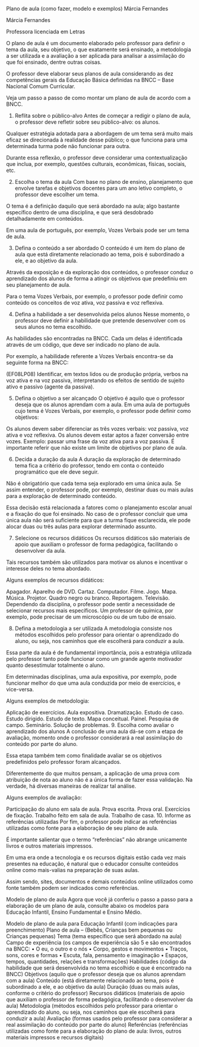 Plano de aula (como fazer, modelo e exemplos)
Márcia Fernandes

Márcia Fernandes

Professora licenciada em Letras

O plano de aula é um documento elaborado pelo professor para definir o tema da aula, seu objetivo, o que exatamente será ensinado, a metodologia a ser utilizada e a avaliação a ser aplicada para analisar a assimilação do que foi ensinado, dentre outras coisas.

O professor deve elaborar seus planos de aula considerando as dez competências gerais da Educação Básica definidas na BNCC – Base Nacional Comum Curricular.

Veja um passo a passo de como montar um plano de aula de acordo com a BNCC.

1. Reflita sobre o público-alvo
Antes de começar a redigir o plano de aula, o professor deve refletir sobre seu público-alvo: os alunos.

Qualquer estratégia adotada para a abordagem de um tema será muito mais eficaz se direcionada à realidade desse público; o que funciona para uma determinada turma pode não funcionar para outra.

Durante essa reflexão, o professor deve considerar uma contextualização que inclua, por exemplo, questões culturais, econômicas, físicas, sociais, etc.

2. Escolha o tema da aula
Com base no plano de ensino, planejamento que envolve tarefas e objetivos docentes para um ano letivo completo, o professor deve escolher um tema.

O tema é a definição daquilo que será abordado na aula; algo bastante específico dentro de uma disciplina, e que será desdobrado detalhadamente em conteúdos.

Em uma aula de português, por exemplo, Vozes Verbais pode ser um tema de aula.

3. Defina o conteúdo a ser abordado
O conteúdo é um item do plano de aula que está diretamente relacionado ao tema, pois é subordinado a ele, e ao objetivo da aula.

Através da exposição e da exploração dos conteúdos, o professor conduz o aprendizado dos alunos de forma a atingir os objetivos que predefiniu em seu planejamento de aula.

Para o tema Vozes Verbais, por exemplo, o professor pode definir como conteúdo os conceitos de voz ativa, voz passiva e voz reflexiva.

4. Defina a habilidade a ser desenvolvida pelos alunos
Nesse momento, o professor deve definir a habilidade que pretende desenvolver com os seus alunos no tema escolhido.

As habilidades são encontradas na BNCC. Cada um delas é identificada através de um código, que deve ser indicado no plano de aula.

Por exemplo, a habilidade referente a Vozes Verbais encontra-se da seguinte forma na BNCC:

(EF08LP08) Identificar, em textos lidos ou de produção própria, verbos na voz ativa e na voz passiva, interpretando os efeitos de sentido de sujeito ativo e passivo (agente da passiva).

5. Defina o objetivo a ser alcançado
O objetivo é aquilo que o professor deseja que os alunos aprendam com a aula. Em uma aula de português cujo tema é Vozes Verbais, por exemplo, o professor pode definir como objetivos:

Os alunos devem saber diferenciar as três vozes verbais: voz passiva, voz ativa e voz reflexiva.
Os alunos devem estar aptos a fazer conversão entre vozes. Exemplo: passar uma frase da voz ativa para a voz passiva.
É importante referir que não existe um limite de objetivos por plano de aula.

6. Decida a duração da aula
A duração da exploração de determinado tema fica a critério do professor, tendo em conta o conteúdo programático que ele deve seguir.

Não é obrigatório que cada tema seja explorado em uma única aula. Se assim entender, o professor pode, por exemplo, destinar duas ou mais aulas para a exploração de determinado conteúdo.

Essa decisão está relacionada a fatores como o planejamento escolar anual e a fixação do que foi ensinado. No caso de o professor concluir que uma única aula não será suficiente para que a turma fique esclarecida, ele pode alocar duas ou três aulas para explorar determinado assunto.

7. Selecione os recursos didáticos
Os recursos didáticos são materiais de apoio que auxiliam o professor de forma pedagógica, facilitando o desenvolver da aula.

Tais recursos também são utilizados para motivar os alunos e incentivar o interesse deles no tema abordado.

Alguns exemplos de recursos didáticos:

Apagador.
Aparelho de DVD.
Cartaz.
Computador.
Filme.
Jogo.
Mapa.
Música.
Projetor.
Quadro negro ou branco.
Reportagem.
Televisão.
Dependendo da disciplina, o professor pode sentir a necessidade de selecionar recursos mais específicos. Um professor de química, por exemplo, pode precisar de um microscópio ou de um tubo de ensaio.

8. Defina a metodologia a ser utilizada
A metodologia consiste nos métodos escolhidos pelo professor para orientar o aprendizado do aluno, ou seja, nos caminhos que ele escolherá para conduzir a aula.

Essa parte da aula é de fundamental importância, pois a estratégia utilizada pelo professor tanto pode funcionar como um grande agente motivador quanto desestimular totalmente o aluno.

Em determinadas disciplinas, uma aula expositiva, por exemplo, pode funcionar melhor do que uma aula conduzida por meio de exercícios, e vice-versa.

Alguns exemplos de metodologia:

Aplicação de exercícios.
Aula expositiva.
Dramatização.
Estudo de caso.
Estudo dirigido.
Estudo de texto.
Mapa conceitual.
Painel.
Pesquisa de campo.
Seminário.
Solução de problemas.
9. Escolha como avaliar o aprendizado dos alunos
A conclusão de uma aula dá-se com a etapa de avaliação, momento onde o professor considerará a real assimilação do conteúdo por parte do aluno.

Essa etapa também tem como finalidade avaliar se os objetivos predefinidos pelo professor foram alcançados.

Diferentemente do que muitos pensam, a aplicação de uma prova com atribuição de nota ao aluno não é a única forma de fazer essa validação. Na verdade, há diversas maneiras de realizar tal análise.

Alguns exemplos de avaliação:

Participação do aluno em sala de aula.
Prova escrita.
Prova oral.
Exercícios de fixação.
Trabalho feito em sala de aula.
Trabalho de casa.
10. Informe as referências utilizadas
Por fim, o professor pode indicar as referências utilizadas como fonte para a elaboração de seu plano de aula.

É importante salientar que o termo “referências” não abrange unicamente livros e outros materiais impressos.

Em uma era onde a tecnologia e os recursos digitais estão cada vez mais presentes na educação, é natural que o educador consulte conteúdos online como mais-valias na preparação de suas aulas.

Assim sendo, sites, documentos e demais conteúdos online utilizados como fonte também podem ser indicados como referências.

Modelo de plano de aula
Agora que você já conferiu o passo a passo para a elaboração de um plano de aula, consulte abaixo os modelos para Educação Infantil, Ensino Fundamental e Ensino Médio.

Modelo de plano de aula para Educação Infantil (com indicações para preenchimento)
Plano de aula – (Bebês, Crianças bem pequenas ou Crianças pequenas)
Tema	(tema específico que será abordado na aula)
Campo de experiência	(os campos de experiência são 5 e são encontrados na BNCC: • O eu, o outro e o nós • Corpo, gestos e movimentos • Traços, sons, cores e formas • Escuta, fala, pensamento e imaginação • Espaços, tempos, quantidades, relações e transformações)
Habilidades	(código da habilidade que será desenvolvida no tema escolhido e que é encontrado na BNCC)
Objetivos	(aquilo que o professor deseja que os alunos aprendam com a aula)
Conteúdo	(está diretamente relacionado ao tema, pois é subordinado a ele, e ao objetivo da aula)
Duração	(duas ou mais aulas, conforme o critério do professor)
Recursos didáticos	(materiais de apoio que auxiliam o professor de forma pedagógica, facilitando o desenvolver da aula)
Metodologia	(métodos escolhidos pelo professor para orientar o aprendizado do aluno, ou seja, nos caminhos que ele escolherá para conduzir a aula)
Avaliação	(formas usados pelo professor para considerar a real assimilação do conteúdo por parte do aluno)
Referências	(referências utilizadas como fonte para a elaboração do plano de aula: livros, outros materiais impressos e recursos digitais)
